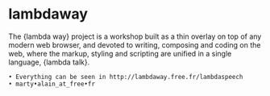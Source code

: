 # lambdaway
The {lambda way} project is a workshop built as a thin overlay on top of any modern web browser, and devoted to writing, composing and coding on the web, where the markup, styling and scripting are unified in a single language, {lambda talk}.

    • Everything can be seen in http://lambdaway.free.fr/lambdaspeech
    • marty•alain_at_free•fr
